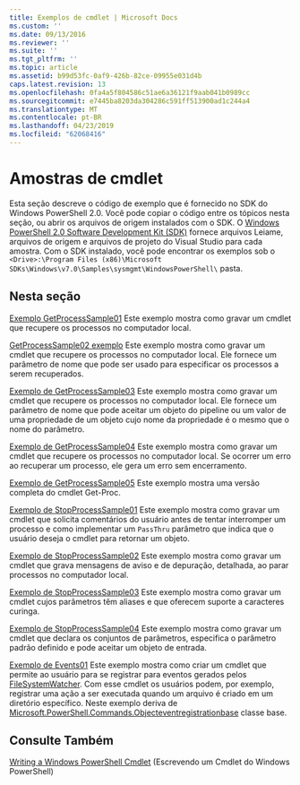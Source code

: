 ```yaml
---
title: Exemplos de cmdlet | Microsoft Docs
ms.custom: ''
ms.date: 09/13/2016
ms.reviewer: ''
ms.suite: ''
ms.tgt_pltfrm: ''
ms.topic: article
ms.assetid: b99d53fc-0af9-426b-82ce-09955e031d4b
caps.latest.revision: 13
ms.openlocfilehash: 0fa4a5f804586c51ae6a36121f9aab041b0989cc
ms.sourcegitcommit: e7445ba8203da304286c591ff513900ad1c244a4
ms.translationtype: MT
ms.contentlocale: pt-BR
ms.lasthandoff: 04/23/2019
ms.locfileid: "62068416"
---
```

# <a name="cmdlet-samples"></a>Amostras de cmdlet

Esta seção descreve o código de exemplo que é fornecido no SDK do Windows PowerShell 2.0. Você pode copiar o código entre os tópicos nesta seção, ou abrir os arquivos de origem instalados com o SDK. O [Windows PowerShell 2.0 Software Development Kit (SDK)](https://www.microsoft.com/en-us/download/details.aspx?id=2560) fornece arquivos Leiame, arquivos de origem e arquivos de projeto do Visual Studio para cada amostra. Com o SDK instalado, você pode encontrar os exemplos sob o `<Drive>:\Program Files (x86)\Microsoft SDKs\Windows\v7.0\Samples\sysmgmt\WindowsPowerShell\` pasta.

## <a name="in-this-section"></a>Nesta seção

[Exemplo GetProcessSample01](./getprocesssample01-sample.md) Este exemplo mostra como gravar um cmdlet que recupere os processos no computador local.

[GetProcessSample02 exemplo](./getprocesssample02-sample.md) Este exemplo mostra como gravar um cmdlet que recupere os processos no computador local. Ele fornece um parâmetro de nome que pode ser usado para especificar os processos a serem recuperados.

[Exemplo de GetProcessSample03](./getprocesssample03-sample.md) Este exemplo mostra como gravar um cmdlet que recupere os processos no computador local. Ele fornece um parâmetro de nome que pode aceitar um objeto do pipeline ou um valor de uma propriedade de um objeto cujo nome da propriedade é o mesmo que o nome do parâmetro.

[Exemplo de GetProcessSample04](./getprocesssample04-sample.md) Este exemplo mostra como gravar um cmdlet que recupere os processos no computador local. Se ocorrer um erro ao recuperar um processo, ele gera um erro sem encerramento.

[Exemplo de GetProcessSample05](./getprocesssample05-sample.md) Este exemplo mostra uma versão completa do cmdlet Get-Proc.

[Exemplo de StopProcessSample01](./stopprocesssample01-sample.md) Este exemplo mostra como gravar um cmdlet que solicita comentários do usuário antes de tentar interromper um processo e como implementar um `PassThru` parâmetro que indica que o usuário deseja o cmdlet para retornar um objeto.

[Exemplo de StopProcessSample02](./stopprocesssample02-sample.md) Este exemplo mostra como gravar um cmdlet que grava mensagens de aviso e de depuração, detalhada, ao parar processos no computador local.

[Exemplo de StopProcessSample03](./stopprocesssample03-sample.md) Este exemplo mostra como gravar um cmdlet cujos parâmetros têm aliases e que oferecem suporte a caracteres curinga.

[Exemplo de StopProcessSample04](./stopprocesssample04-sample.md) Este exemplo mostra como gravar um cmdlet que declara os conjuntos de parâmetros, especifica o parâmetro padrão definido e pode aceitar um objeto de entrada.

[Exemplo de Events01](./events01-sample.md) Este exemplo mostra como criar um cmdlet que permite ao usuário para se registrar para eventos gerados pelos [FileSystemWatcher](/dotnet/api/System.IO.FileSystemWatcher). Com esse cmdlet os usuários podem, por exemplo, registrar uma ação a ser executada quando um arquivo é criado em um diretório específico. Neste exemplo deriva de [Microsoft.PowerShell.Commands.Objecteventregistrationbase](/dotnet/api/Microsoft.PowerShell.Commands.ObjectEventRegistrationBase) classe base.

## <a name="see-also"></a>Consulte Também

[Writing a Windows PowerShell Cmdlet](./writing-a-windows-powershell-cmdlet.md) (Escrevendo um Cmdlet do Windows PowerShell)
